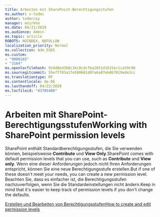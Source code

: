 ```yaml
---
title: Arbeiten mit SharePoint-Berechtigungsstufen
ms.author: v-todmc
author: todmccoy
manager: mnirkhe
ms.date: 04/21/2020
ms.audience: Admin
ms.topic: article
ROBOTS: NOINDEX, NOFOLLOW
localization_priority: Normal
ms.collection: Adm_O365
ms.custom:
- "9000165"
- "3164"
ms.openlocfilehash: 924d8ed360c34c8cdcfba2651d1615ec1ca59c90
ms.sourcegitcommit: 55eff703a17e500681d8fa6a87eb067019ade3cc
ms.translationtype: MT
ms.contentlocale: de-DE
ms.lasthandoff: 04/22/2020
ms.locfileid: "43705480"
---
```

# <a name="working-with-sharepoint-permission-levels"></a><span data-ttu-id="175a2-102">Arbeiten mit SharePoint-Berechtigungsstufen</span><span class="sxs-lookup"><span data-stu-id="175a2-102">Working with SharePoint permission levels</span></span>

<span data-ttu-id="175a2-103">SharePoint enthält Standardberechtigungsstufen, die Sie verwenden können, beispielsweise **Contribute** und **View Only**.</span><span class="sxs-lookup"><span data-stu-id="175a2-103">SharePoint comes with default permission levels that you can use, such as **Contribute** and **View only**.</span></span> <span data-ttu-id="175a2-104">Wenn eine dieser Anforderungen jedoch nicht Ihren Anforderungen entspricht, können Sie eine neue Berechtigungsstufe erstellen.</span><span class="sxs-lookup"><span data-stu-id="175a2-104">But if one of these doesn't meet your needs, you can create a new permission level.</span></span> <span data-ttu-id="175a2-105">Beachten Sie, dass es einfacher ist, die Berechtigungsstufen nachzuverfolgen, wenn Sie die Standardeinstellungen nicht ändern.</span><span class="sxs-lookup"><span data-stu-id="175a2-105">Keep in mind that it's easier to keep track of permission levels if you don't change the defaults.</span></span>

[<span data-ttu-id="175a2-106">Erstellen und Bearbeiten von Berechtigungsstufen</span><span class="sxs-lookup"><span data-stu-id="175a2-106">How to create and edit permission levels</span></span>](https://docs.microsoft.com/sharepoint/how-to-create-and-edit-permission-levels)